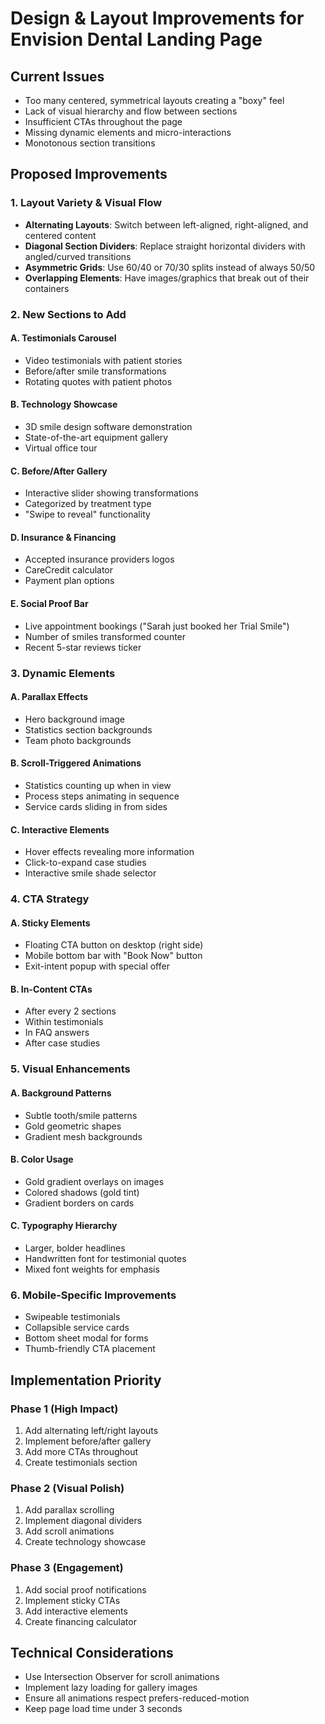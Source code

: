 # Design & Layout Improvements for Envision Dental Landing Page

## Current Issues
- Too many centered, symmetrical layouts creating a "boxy" feel
- Lack of visual hierarchy and flow between sections
- Insufficient CTAs throughout the page
- Missing dynamic elements and micro-interactions
- Monotonous section transitions

## Proposed Improvements

### 1. Layout Variety & Visual Flow
- **Alternating Layouts**: Switch between left-aligned, right-aligned, and centered content
- **Diagonal Section Dividers**: Replace straight horizontal dividers with angled/curved transitions
- **Asymmetric Grids**: Use 60/40 or 70/30 splits instead of always 50/50
- **Overlapping Elements**: Have images/graphics that break out of their containers

### 2. New Sections to Add

#### A. Testimonials Carousel
- Video testimonials with patient stories
- Before/after smile transformations
- Rotating quotes with patient photos

#### B. Technology Showcase
- 3D smile design software demonstration
- State-of-the-art equipment gallery
- Virtual office tour

#### C. Before/After Gallery
- Interactive slider showing transformations
- Categorized by treatment type
- "Swipe to reveal" functionality

#### D. Insurance & Financing
- Accepted insurance providers logos
- CareCredit calculator
- Payment plan options

#### E. Social Proof Bar
- Live appointment bookings ("Sarah just booked her Trial Smile")
- Number of smiles transformed counter
- Recent 5-star reviews ticker

### 3. Dynamic Elements

#### A. Parallax Effects
- Hero background image
- Statistics section backgrounds
- Team photo backgrounds

#### B. Scroll-Triggered Animations
- Statistics counting up when in view
- Process steps animating in sequence
- Service cards sliding in from sides

#### C. Interactive Elements
- Hover effects revealing more information
- Click-to-expand case studies
- Interactive smile shade selector

### 4. CTA Strategy

#### A. Sticky Elements
- Floating CTA button on desktop (right side)
- Mobile bottom bar with "Book Now" button
- Exit-intent popup with special offer

#### B. In-Content CTAs
- After every 2 sections
- Within testimonials
- In FAQ answers
- After case studies

### 5. Visual Enhancements

#### A. Background Patterns
- Subtle tooth/smile patterns
- Gold geometric shapes
- Gradient mesh backgrounds

#### B. Color Usage
- Gold gradient overlays on images
- Colored shadows (gold tint)
- Gradient borders on cards

#### C. Typography Hierarchy
- Larger, bolder headlines
- Handwritten font for testimonial quotes
- Mixed font weights for emphasis

### 6. Mobile-Specific Improvements
- Swipeable testimonials
- Collapsible service cards
- Bottom sheet modal for forms
- Thumb-friendly CTA placement

## Implementation Priority

### Phase 1 (High Impact)
1. Add alternating left/right layouts
2. Implement before/after gallery
3. Add more CTAs throughout
4. Create testimonials section

### Phase 2 (Visual Polish)
1. Add parallax scrolling
2. Implement diagonal dividers
3. Add scroll animations
4. Create technology showcase

### Phase 3 (Engagement)
1. Add social proof notifications
2. Implement sticky CTAs
3. Add interactive elements
4. Create financing calculator

## Technical Considerations
- Use Intersection Observer for scroll animations
- Implement lazy loading for gallery images
- Ensure all animations respect prefers-reduced-motion
- Keep page load time under 3 seconds